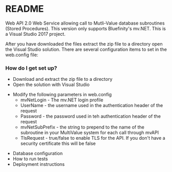 # README #

Web API 2.0 Web Service allowing call to Mutli-Value database subroutines (Stored Procedures). This version only supports Bluefinity's mv.NET.  This is a Visual Studio 2017 project.

After you have downloaded the files extract the zip file to a directory open the Visual Studio solution.  There are several configuration items to set in the web.config file:

### How do I get set up? ###

* Download and extract the zip file to a directory
* Open the solution with Visual Studio
+ Modify the following parameters in web.config
  * mvNetLogin - The mv.NET login profile
  * UserName - the username used in the authentication header of the request
  * Password - the password used in teh authentication header of the request
  * mvNetSubPrefix - the string to prepend to the name of the subroutine in your MultiValue system for each call through mvAPI
  * TlsRequest - true/false to enable TLS for the API.  If you don't have a security certificate this will be false
* Database configuration
* How to run tests
* Deployment instructions
